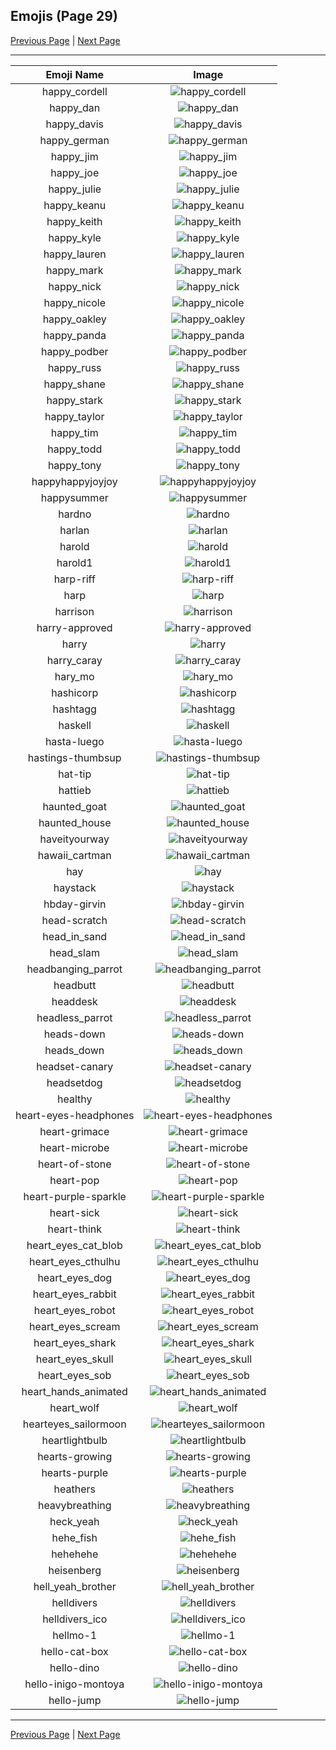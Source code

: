 
## Emojis (Page 29)

[Previous Page](/docs/rc/page-g-0028.md)
  | [Next Page](/docs/rc/page-h-0030.md)

<hr />

|Emoji Name|Image|
| :-: | :-: |
|happy_cordell| ![happy_cordell](/emojis/rc/happy_cordell.png)|
|happy_dan| ![happy_dan](/emojis/rc/happy_dan.png)|
|happy_davis| ![happy_davis](/emojis/rc/happy_davis.png)|
|happy_german| ![happy_german](/emojis/rc/happy_german.png)|
|happy_jim| ![happy_jim](/emojis/rc/happy_jim.png)|
|happy_joe| ![happy_joe](/emojis/rc/happy_joe.png)|
|happy_julie| ![happy_julie](/emojis/rc/happy_julie.png)|
|happy_keanu| ![happy_keanu](/emojis/rc/happy_keanu.png)|
|happy_keith| ![happy_keith](/emojis/rc/happy_keith.jpg)|
|happy_kyle| ![happy_kyle](/emojis/rc/happy_kyle.png)|
|happy_lauren| ![happy_lauren](/emojis/rc/happy_lauren.png)|
|happy_mark| ![happy_mark](/emojis/rc/happy_mark.png)|
|happy_nick| ![happy_nick](/emojis/rc/happy_nick.png)|
|happy_nicole| ![happy_nicole](/emojis/rc/happy_nicole.png)|
|happy_oakley| ![happy_oakley](/emojis/rc/happy_oakley.png)|
|happy_panda| ![happy_panda](/emojis/rc/happy_panda.png)|
|happy_podber| ![happy_podber](/emojis/rc/happy_podber.png)|
|happy_russ| ![happy_russ](/emojis/rc/happy_russ.png)|
|happy_shane| ![happy_shane](/emojis/rc/happy_shane.png)|
|happy_stark| ![happy_stark](/emojis/rc/happy_stark.png)|
|happy_taylor| ![happy_taylor](/emojis/rc/happy_taylor.png)|
|happy_tim| ![happy_tim](/emojis/rc/happy_tim.png)|
|happy_todd| ![happy_todd](/emojis/rc/happy_todd.png)|
|happy_tony| ![happy_tony](/emojis/rc/happy_tony.png)|
|happyhappyjoyjoy| ![happyhappyjoyjoy](/emojis/rc/happyhappyjoyjoy.gif)|
|happysummer| ![happysummer](/emojis/rc/happysummer.gif)|
|hardno| ![hardno](/emojis/rc/hardno.jpg)|
|harlan| ![harlan](/emojis/rc/harlan.jpg)|
|harold| ![harold](/emojis/rc/harold.png)|
|harold1| ![harold1](/emojis/rc/harold1.jpg)|
|harp-riff| ![harp-riff](/emojis/rc/harp-riff.gif)|
|harp| ![harp](/emojis/rc/harp.gif)|
|harrison| ![harrison](/emojis/rc/harrison.png)|
|harry-approved| ![harry-approved](/emojis/rc/harry-approved.png)|
|harry| ![harry](/emojis/rc/harry.png)|
|harry_caray| ![harry_caray](/emojis/rc/harry_caray.jpg)|
|hary_mo| ![hary_mo](/emojis/rc/hary_mo.png)|
|hashicorp| ![hashicorp](/emojis/rc/hashicorp.png)|
|hashtagg| ![hashtagg](/emojis/rc/hashtagg.gif)|
|haskell| ![haskell](/emojis/rc/haskell.png)|
|hasta-luego| ![hasta-luego](/emojis/rc/hasta-luego.jpg)|
|hastings-thumbsup| ![hastings-thumbsup](/emojis/rc/hastings-thumbsup.png)|
|hat-tip| ![hat-tip](/emojis/rc/hat-tip.gif)|
|hattieb| ![hattieb](/emojis/rc/hattieb.png)|
|haunted_goat| ![haunted_goat](/emojis/rc/haunted_goat.png)|
|haunted_house| ![haunted_house](/emojis/rc/haunted_house.png)|
|haveityourway| ![haveityourway](/emojis/rc/haveityourway.png)|
|hawaii_cartman| ![hawaii_cartman](/emojis/rc/hawaii_cartman.gif)|
|hay| ![hay](/emojis/rc/hay.png)|
|haystack| ![haystack](/emojis/rc/haystack.png)|
|hbday-girvin| ![hbday-girvin](/emojis/rc/hbday-girvin.png)|
|head-scratch| ![head-scratch](/emojis/rc/head-scratch.gif)|
|head_in_sand| ![head_in_sand](/emojis/rc/head_in_sand.gif)|
|head_slam| ![head_slam](/emojis/rc/head_slam.gif)|
|headbanging_parrot| ![headbanging_parrot](/emojis/rc/headbanging_parrot.gif)|
|headbutt| ![headbutt](/emojis/rc/headbutt.gif)|
|headdesk| ![headdesk](/emojis/rc/headdesk.gif)|
|headless_parrot| ![headless_parrot](/emojis/rc/headless_parrot.gif)|
|heads-down| ![heads-down](/emojis/rc/heads-down.png)|
|heads_down| ![heads_down](/emojis/rc/heads_down.png)|
|headset-canary| ![headset-canary](/emojis/rc/headset-canary.png)|
|headsetdog| ![headsetdog](/emojis/rc/headsetdog.jpg)|
|healthy| ![healthy](/emojis/rc/healthy.gif)|
|heart-eyes-headphones| ![heart-eyes-headphones](/emojis/rc/heart-eyes-headphones.png)|
|heart-grimace| ![heart-grimace](/emojis/rc/heart-grimace.png)|
|heart-microbe| ![heart-microbe](/emojis/rc/heart-microbe.png)|
|heart-of-stone| ![heart-of-stone](/emojis/rc/heart-of-stone.png)|
|heart-pop| ![heart-pop](/emojis/rc/heart-pop.png)|
|heart-purple-sparkle| ![heart-purple-sparkle](/emojis/rc/heart-purple-sparkle.gif)|
|heart-sick| ![heart-sick](/emojis/rc/heart-sick.png)|
|heart-think| ![heart-think](/emojis/rc/heart-think.png)|
|heart_eyes_cat_blob| ![heart_eyes_cat_blob](/emojis/rc/heart_eyes_cat_blob.png)|
|heart_eyes_cthulhu| ![heart_eyes_cthulhu](/emojis/rc/heart_eyes_cthulhu.png)|
|heart_eyes_dog| ![heart_eyes_dog](/emojis/rc/heart_eyes_dog.png)|
|heart_eyes_rabbit| ![heart_eyes_rabbit](/emojis/rc/heart_eyes_rabbit.png)|
|heart_eyes_robot| ![heart_eyes_robot](/emojis/rc/heart_eyes_robot.png)|
|heart_eyes_scream| ![heart_eyes_scream](/emojis/rc/heart_eyes_scream.png)|
|heart_eyes_shark| ![heart_eyes_shark](/emojis/rc/heart_eyes_shark.png)|
|heart_eyes_skull| ![heart_eyes_skull](/emojis/rc/heart_eyes_skull.png)|
|heart_eyes_sob| ![heart_eyes_sob](/emojis/rc/heart_eyes_sob.png)|
|heart_hands_animated| ![heart_hands_animated](/emojis/rc/heart_hands_animated.gif)|
|heart_wolf| ![heart_wolf](/emojis/rc/heart_wolf.png)|
|hearteyes_sailormoon| ![hearteyes_sailormoon](/emojis/rc/hearteyes_sailormoon.jpg)|
|heartlightbulb| ![heartlightbulb](/emojis/rc/heartlightbulb.png)|
|hearts-growing| ![hearts-growing](/emojis/rc/hearts-growing.gif)|
|hearts-purple| ![hearts-purple](/emojis/rc/hearts-purple.gif)|
|heathers| ![heathers](/emojis/rc/heathers.jpg)|
|heavybreathing| ![heavybreathing](/emojis/rc/heavybreathing.png)|
|heck_yeah| ![heck_yeah](/emojis/rc/heck_yeah.gif)|
|hehe_fish| ![hehe_fish](/emojis/rc/hehe_fish.png)|
|hehehehe| ![hehehehe](/emojis/rc/hehehehe.gif)|
|heisenberg| ![heisenberg](/emojis/rc/heisenberg.jpg)|
|hell_yeah_brother| ![hell_yeah_brother](/emojis/rc/hell_yeah_brother.gif)|
|helldivers| ![helldivers](/emojis/rc/helldivers.png)|
|helldivers_ico| ![helldivers_ico](/emojis/rc/helldivers_ico.png)|
|hellmo-1| ![hellmo-1](/emojis/rc/hellmo-1.gif)|
|hello-cat-box| ![hello-cat-box](/emojis/rc/hello-cat-box.gif)|
|hello-dino| ![hello-dino](/emojis/rc/hello-dino.gif)|
|hello-inigo-montoya| ![hello-inigo-montoya](/emojis/rc/hello-inigo-montoya.gif)|
|hello-jump| ![hello-jump](/emojis/rc/hello-jump.gif)|

<hr/>

[Previous Page](/docs/rc/page-g-0028.md)
  | [Next Page](/docs/rc/page-h-0030.md)